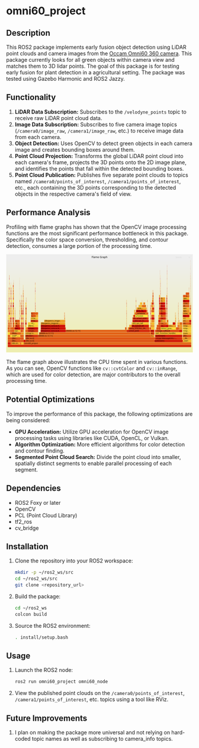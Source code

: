 # omni60_project

## Description

This ROS2 package implements early fusion object detection using LiDAR point clouds and camera images from the [Occam Omni60 360 camera](https://docs.clearpathrobotics.com/docs_robots/accessories/sensors/cameras/occam_omni_60/). This package currently looks for all green objects within camera view and matches them to 3D lidar points. The goal of this package is for testing early fusion for plant detection in a agricultural setting. The package was tested using Gazebo Harmonic and ROS2 Jazzy.

## Functionality

1.  **LiDAR Data Subscription:** Subscribes to the `/velodyne_points` topic to receive raw LiDAR point cloud data.
2.  **Image Data Subscription:** Subscribes to five camera image topics (`/camera0/image_raw`, `/camera1/image_raw`, etc.) to receive image data from each camera.
3.  **Object Detection:** Uses OpenCV to detect green objects in each camera image and creates bounding boxes around them.
4.  **Point Cloud Projection:** Transforms the global LiDAR point cloud into each camera's frame, projects the 3D points onto the 2D image plane, and identifies the points that fall within the detected bounding boxes.
5.  **Point Cloud Publication:** Publishes five separate point clouds to topics named `/camera0/points_of_interest`, `/camera1/points_of_interest`, etc., each containing the 3D points corresponding to the detected objects in the respective camera's field of view.

## Performance Analysis

Profiling with flame graphs has shown that the OpenCV image processing functions are the most significant performance bottleneck in this package. Specifically the color space conversion, thresholding, and contour detection, consumes a large portion of the processing time.

![Flame Graph](flamegraph.svg)

The flame graph above illustrates the CPU time spent in various functions. As you can see, OpenCV functions like `cv::cvtColor` and `cv::inRange`, which are used for color detection, are major contributors to the overall processing time.

## Potential Optimizations

To improve the performance of this package, the following optimizations are being considered:

*   **GPU Acceleration:** Utilize GPU acceleration for OpenCV image processing tasks using libraries like CUDA, OpenCL, or Vulkan.
*   **Algorithm Optimization:** More efficient algorithms for color detection and contour finding.
*   **Segmented Point Cloud Search:** Divide the point cloud into smaller, spatially distinct segments to enable parallel processing of each segment.

## Dependencies

*   ROS2 Foxy or later
*   OpenCV
*   PCL (Point Cloud Library)
*   tf2\_ros
*   cv\_bridge

## Installation

1.  Clone the repository into your ROS2 workspace:

    ```bash
    mkdir -p ~/ros2_ws/src
    cd ~/ros2_ws/src
    git clone <repository_url>
    ```

2.  Build the package:

    ```bash
    cd ~/ros2_ws
    colcon build
    ```

3.  Source the ROS2 environment:

    ```bash
    . install/setup.bash
    ```

## Usage

1.  Launch the ROS2 node:

    ```bash
    ros2 run omni60_project omni60_node
    ```

2.  View the published point clouds on the `/camera0/points_of_interest`, `/camera1/points_of_interest`, etc. topics using a tool like RViz.

## Future Improvements

1. I plan on making the package more universal and not relying on hard-coded topic names as well as subscribing to camera_info topics. 

